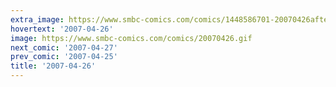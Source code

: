 ```yaml
---
extra_image: https://www.smbc-comics.com/comics/1448586701-20070426after.png
hovertext: '2007-04-26'
image: https://www.smbc-comics.com/comics/20070426.gif
next_comic: '2007-04-27'
prev_comic: '2007-04-25'
title: '2007-04-26'
---
```


